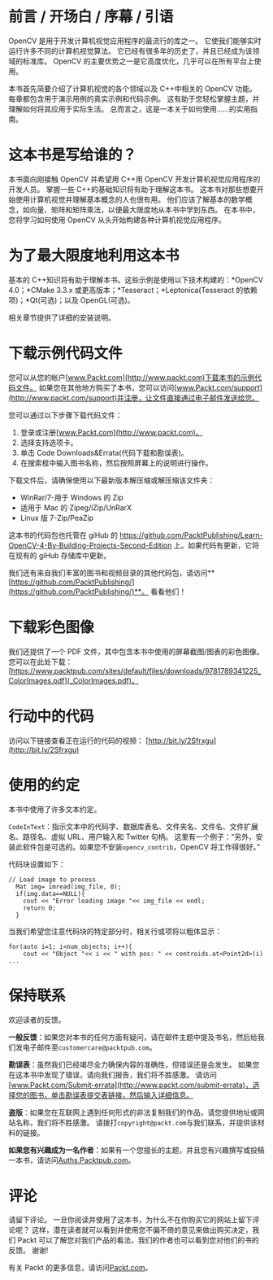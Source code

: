 # 前言 / 开场白 / 序幕 / 引语

OpenCV 是用于开发计算机视觉应用程序的最流行的库之一。 它使我们能够实时运行许多不同的计算机视觉算法。 它已经有很多年的历史了，并且已经成为该领域的标准库。 OpenCV 的主要优势之一是它高度优化，几乎可以在所有平台上使用。

本书首先简要介绍了计算机视觉的各个领域以及 C++中相关的 OpenCV 功能。 每章都包含用于演示用例的真实示例和代码示例。 这有助于您轻松掌握主题，并理解如何将其应用于实际生活。 总而言之，这是一本关于如何使用……的实用指南。

# 这本书是写给谁的？

本书面向刚接触 OpenCV 并希望用 C++用 OpenCV 开发计算机视觉应用程序的开发人员。 掌握一些 C++的基础知识将有助于理解这本书。 这本书对那些想要开始使用计算机视觉并理解基本概念的人也很有用。 他们应该了解基本的数学概念，如向量、矩阵和矩阵乘法，以便最大限度地从本书中学到东西。 在本书中，您将学习如何使用 OpenCV 从头开始构建各种计算机视觉应用程序。

# 为了最大限度地利用这本书

基本的 C++知识将有助于理解本书。这些示例是使用以下技术构建的：*OpenCV 4.0；*CMake 3.3.x 或更高版本；*Tesseract；*Leptonica(Tesseract 的依赖项)；*Qt(可选)；以及 OpenGL(可选)。

相关章节提供了详细的安装说明。

# 下载示例代码文件

您可以从您的帐户[www.Packt.com](http://www.packt.com)下载本书的示例代码文件。 如果您在其他地方购买了本书，您可以访问[www.Packt.com/support](http://www.packt.com/support)并注册，让文件直接通过电子邮件发送给您。

您可以通过以下步骤下载代码文件：

1.  登录或注册[www.Packt.com](http://www.packt.com)。
2.  选择支持选项卡。
3.  单击 Code Downloads&Errata(代码下载和勘误表)。
4.  在搜索框中输入图书名称，然后按照屏幕上的说明进行操作。

下载文件后，请确保使用以下最新版本解压缩或解压缩该文件夹：

*   WinRar/7-用于 Windows 的 Zip
*   适用于 Mac 的 Zipeg/iZip/UnRarX
*   Linux 版 7-Zip/PeaZip

这本书的代码包也托管在 giHub 的 https://github.com/PacktPublishing/Learn-OpenCV-4-By-Building-Projects-Second-Edition 上。如果代码有更新，它将在现有的 giHub 存储库中更新。

我们还有来自我们丰富的图书和视频目录的其他代码包，请访问**[https://github.com/PacktPublishing/](https://github.com/PacktPublishing/)**。 看看他们！

# 下载彩色图像

我们还提供了一个 PDF 文件，其中包含本书中使用的屏幕截图/图表的彩色图像。 您可以在此处下载：[https://www.packtpub.com/sites/default/files/downloads/9781789341225_ColorImages.pdf](_ColorImages.pdf)。

# 行动中的代码

访问以下链接查看正在运行的代码的视频：
[http://bit.ly/2Sfrxgu](http://bit.ly/2Sfrxgu)

# 使用的约定

本书中使用了许多文本约定。

`CodeInText`：指示文本中的代码字、数据库表名、文件夹名、文件名、文件扩展名、路径名、虚拟 URL、用户输入和 Twitter 句柄。 这里有一个例子：“另外，安装此软件包是可选的。如果您不安装`opencv_contrib`，OpenCV 将工作得很好。”

代码块设置如下：

```
// Load image to process 
  Mat img= imread(img_file, 0); 
  if(img.data==NULL){ 
    cout << "Error loading image "<< img_file << endl; 
    return 0; 
  } 
```

当我们希望您注意代码块的特定部分时，相关行或项将以粗体显示：

```
for(auto i=1; i<num_objects; i++){ 
    cout << "Object "<< i << " with pos: " << centroids.at<Point2d>(i) ...
```

# 保持联系

欢迎读者的反馈。

**一般反馈**：如果您对本书的任何方面有疑问，请在邮件主题中提及书名，然后给我们发电子邮件至`customercare@packtpub.com`。

**勘误表**：虽然我们已经竭尽全力确保内容的准确性，但错误还是会发生。 如果您在这本书中发现了错误，请向我们报告，我们将不胜感激。 请访问[www.Packt.com/Submit-errata](http://www.packt.com/submit-errata)，选择您的图书，单击勘误表提交表链接，然后输入详细信息。

**盗版**：如果您在互联网上遇到任何形式的非法复制我们的作品，请您提供地址或网站名称，我们将不胜感激。 请拨打`copyright@packt.com`与我们联系，并提供该材料的链接。

**如果您有兴趣成为一名作者**：如果有一个您擅长的主题，并且您有兴趣撰写或投稿一本书，请访问[Auths.Packtpub.com](http://authors.packtpub.com/)。

# 评论

请留下评论。 一旦你阅读并使用了这本书，为什么不在你购买它的网站上留下评论呢？ 这样，潜在读者就可以看到并使用您不偏不倚的意见来做出购买决定，我们 Packt 可以了解您对我们产品的看法，我们的作者也可以看到您对他们的书的反馈。 谢谢!

有关 Packt 的更多信息，请访问[Packt.com](http://www.packt.com/)。